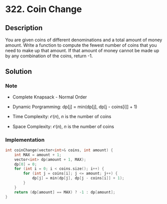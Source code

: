 # 322. Coin Change

## Description

You are given coins of different denominations and a total amount of money amount. Write a function to compute the fewest number of coins that you need to make up that amount. If that amount of money cannot be made up by any combination of the coins, return -1.

## Solution

### Note

* Complete Knapsack - Normal Order

* Dynamic Porgramming: dp[j] = min(dp[j], dp[j - coins[i]] + 1)

* Time Complexity: $\mathcal{O}(n)$, $n$ is the number of coins

* Space Complexity: $\mathcal{O}(n)$, $n$ is the number of coins

### Implementation

```cpp
int coinChange(vector<int>& coins, int amount) {
    int MAX = amount + 1;
    vector<int> dp(amount + 1, MAX);
    dp[0] = 0;
    for (int i = 0; i < coins.size(); i++) {
        for (int j = coins[i]; j <= amount; j++) {
            dp[j] = min(dp[j], dp[j - coins[i]] + 1);
        }
    }
    return (dp[amount] == MAX) ? -1 : dp[amount];
}
```
